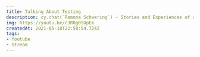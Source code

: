 ```yaml
---
title: Talking About Testing
description: cy.chat(`Ramona Schwering`) - Stories and Experiences of a Frontend Engineer & Cypress Ambassador
img: https://youtu.be/c3R0g0SUpEk
createdAt: 2021-05-18T22:50:54.724Z
tags:
- Youtube
- Stream
---
```

